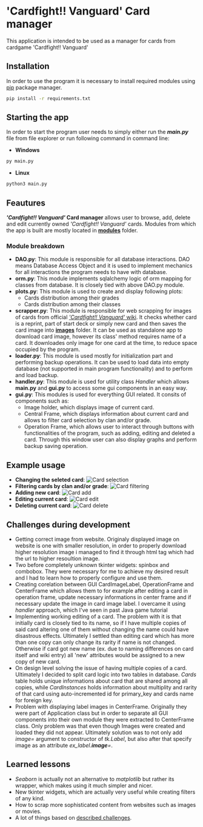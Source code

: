 # 'Cardfight!! Vanguard' Card manager
This application is intended to be used as a manager for cards from cardgame 'Cardfight!! Vanguard'

## Installation
In order to use the program it is necessary to install required modules using [pip](https://pip.pypa.io/en/stable/) package manager.

```bash
pip install -r requirements.txt
```

## Starting the app
In order to start the program user needs to simply either run the ***main.py*** file from file explorer or run following command in command line:

- **Windows**
```bash
py main.py
```

- **Linux**
```bash
python3 main.py
```

## Feautures
***'Cardfight!! Vanguard'* Card manager** allows user to browse, add, delete and edit currently owned *'Cardfight!! Vanguard'* cards.
Modules from which the app is built are mostly located in [**modules**](./modules/) folder.
### Module breakdown
- **DAO.py**: This module is responsible for all database interactions. DAO means Database Access Object and it is used to implement mechanics for all interactions the program needs to have with database.
- **orm.py**: This module implements sqlalchemy logic of orm mapping for classes from database. It is closely tied with above DAO.py module.
- **plots.py**: This module is used to create and display following plots:
    + Cards distribution among their grades
    + Cards distribution among their classes
- **scrapper.py**: This module is responsible for web scrapping for images of cards from official [*'Cardfight!! Vanguard'* wiki](https://cardfight.fandom.com/wiki/). It checks whether card is a reprint, part of start deck or simply new card and then saves the card image into [**images**](./images/) folder. It can be used as standalone app to download card image, however its class' method requires name of a card. It downloades only image for one card at the time, to reduce space occupied by the program.
- **loader.py**: This module is used mostly for initialization part and performing backup operations. It can be used to load data into empty database (not supported in main program functionality) and to perform and load backup.
- **handler.py**: This module is used for utility class *Handler* which allows **main.py** and **gui.py** to access some gui components in an easy way.
- **gui.py**: This modules is used for everything GUI related. It consits of components such as:
    + Image holder, which displays image of current card.
    + Central Frame, which displays information about current card and allows to filter card selection by clan and/or grade.
    + Operation Frame, which allows user to interact through buttons with functionalities of the program, such as adding, editing and deleted a card. Through this window user can also display graphs and perform backup saving operation.

## Example usage
- **Changing the seleted card**:
![Card selection](https://github.com/4DasteR/Cardfight---Vanguard-Card-Manager/assets/66702087/bd06e3f2-4cdf-47f7-8cc2-6f42cebfe60e)
- **Filtering cards by clan and/or grade**:
![Card filtering](https://github.com/4DasteR/Cardfight---Vanguard-Card-Manager/assets/66702087/24feee93-42a1-4b94-89fe-18835214606b)
- **Adding new card**:
![Card add](https://github.com/4DasteR/Cardfight---Vanguard-Card-Manager/assets/66702087/7511c7ee-b93e-435b-a60c-fcf3c2295e59)
- **Editing current card**:
![Card edit](https://github.com/4DasteR/Cardfight---Vanguard-Card-Manager/assets/66702087/8b4fa636-de0e-4d0b-a898-1d5e8f26d012)
- **Deleting current card**:
![Card delete](https://github.com/4DasteR/Cardfight---Vanguard-Card-Manager/assets/66702087/964179c6-89d0-47f0-bb24-4e37a73e51ad)

## Challenges during development
- Getting correct image from website. Originaly displayed image on website is one with smaller resolution, in order to properly download higher resolution image i managed to find it through html **<a>** tag which had the url to higher resoultion image.
- Two before completely unknown tkinter widgets: spinbox and combobox. They were necessary for me to achieve my desired result and I had to learn how to properly configure and use them.
- Creating corelation between GUI CardImageLabel, OperationFrame and CenterFrame which allows them to for example after editing a card in operation frame, update necessary informations in center frame and if necessary update the image in card image label. I overcame it using *handler* approach, which I've seen in past Java game tutorial
- Implementing working editing of a card. The problem with it is that initially card is closely tied to its name, so if I have multiple copies of said card altering one of them without changing the name could have disastrous effects. Ultimately I settled than editing card which has more than one copy can only change its rarity if name is not changed. Otherwise if card got new name (ex. due to naming differences on card itself and wiki entry) all 'new' attributes would be assigned to a new copy of new card.
- On design level solving the issue of having multiple copies of a card. Ultimately I decided to split card logic into two tables in database. *Cards* table holds unique informations about card that are shared among all copies, while *CardInstances* holds information about multiplity and rarity of that card using auto-incremented id for primary_key and cards name for foreign key.
- Problem with displaying label images in CenterFrame. Originally they were part of Application class but in order to separate all GUI components into their own module they were extracted to CenterFrame class. Only problem was that even though Images were created and loaded they did not appear. Ultimately solution was to not only add *image=* argument to constructor of *tk.Label*, but also after that specify image as an attribute *ex_label.**image**=*.

## Learned lessons
- *Seaborn* is actually not an alternative to *matplotlib* but rather its wrapper, which makes using it much simpler and nicer.
- New tkinter widgets, which are actually very useful while creating filters of any kind.
- How to scrap more sophisticated content from websites such as images or movies.
- A lot of things based on [described challenges](#challenges-during-development).
